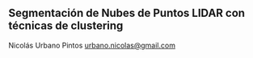 ## Segmentación de Nubes de Puntos LIDAR con técnicas de clustering
Nicolás Urbano Pintos
urbano.nicolas@gmail.com
